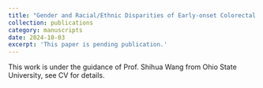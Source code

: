 ```yaml
---
title: "Gender and Racial/Ethnic Disparities of Early-onset Colorectal Cancer by Anatomical Sites, Histological Types, and Disease Stages in the United States during 2001-2019"
collection: publications
category: manuscripts
date: 2024-10-03
excerpt: 'This paper is pending publication.'
---
```

This work is under the guidance of Prof. Shihua Wang from Ohio State University, see CV for details.
